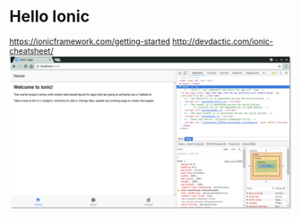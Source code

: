 # Hello Ionic
https://ionicframework.com/getting-started
http://devdactic.com/ionic-cheatsheet/
![Screenshot](screenshot.png?raw=true "Screenshot")
